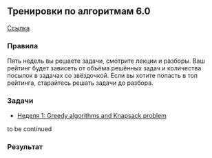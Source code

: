 ## Тренировки по алгоритмам 6.0 
[Ссылка](https://yandex.ru/yaintern/training/algorithm-training)

### Правила
Пять недель вы решаете задачи, смотрите лекции и разборы. Ваш рейтинг будет зависеть от объёма решённых задач и количества посылок в задачах со звёздочкой. Если вы хотите попасть в топ рейтинга, старайтесь решать задачи до разбора. 

### Задачи
- [Неделя 1: Greedy algorithms and Knapsack problem](week1/README.md)

to be continued

### Результат
